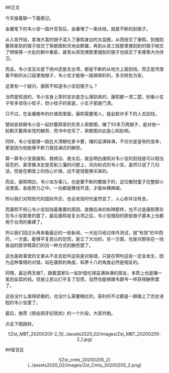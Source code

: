 ##正文

今天接着聊一下鹿鼎记。

金庸笔下的韦小宝一路升官背后，金庸埋了一条伏线，就是不断的刮银子。

从入宫开始，拿海大富的银子混入了康熙身边的太监圈，从而结交了康熙，到搜刮鳌拜拿到的银子结交了索额图和天地会群雄，再到从吴三桂那里搜刮到的银子结交了明珠等一大批的朝中重臣，甚至从郑克塽那里搜刮的银子也结交了多隆等大内侍卫。

而且，韦小宝无论是下扬州还是去台湾，都是不断的从地方上面刮钱。而正是凭借着不断的从口袋里掏银子，韦小宝才能够一路顺顺利利，多次转危为安。

这里有一个疑问，康熙不知道韦小宝刮银子么？

当然是知道的，韦小宝身上穿的宝衣是怎么搜刮来的，康熙都一清二楚，别看小玄子有多信任小桂子，但小桂子的家底，小玄子那是门清。

只不过，在金庸晚年的价值观里面，康熙需要用人，就会默许手下的人去刮钱。

譬如安排跟韦小宝一起抄鳌拜家的负责人索额图，赚了50多万两银子，是对他一起剿灭鳌拜余党的酬劳，而书中也写了，索额图对此是心知肚明。

同样，韦小宝能够一路在大清朝吃拿卡要，赚的盆满钵满，不仅仅是皇帝的宠幸，更是因为他能够不断力挽狂澜式的酬劳。

算一算韦小宝救康熙、救顺治、救太后，就会明白康熙对韦小宝的刮钱是可以相当容忍的，甚至像决定是否削三藩的问题上，风向标式的韦小宝，虽然只说了几句话，但是在朝堂上的信心价值，远不是钱能够买来的。

而且，康熙明白，韦小宝办事儿，也是要不断的撒银子的，这位散财童子在整部小说里面，各股势力之中，一向都是撒钱开道，才能纵横捭阖。

所以我们对照现代的国际外交，也会发现时代虽然变了，人心却并没有变。

而康熙不担心韦小宝刮钱最重要的原因，就像后来的和珅那样，也不过是康熙寄存在韦小宝那里的罢了，最后康熙收复台湾之后，韦小宝搜刮的那些银子基本上也都用于台湾的重建了。

所以我们回过头再来看最近的一些新闻，一大批只经过体外测试，就“有效”的中西药，一方面，能够平复民众的恐慌，是立了大功的，另一方面，也是对那些在一线奋战的医学精英们的另一种方式的酬劳罢了。

这也是政事堂的文章从不会去批判这些是对是错，只是在预判这些一定会发生，因为这种事情的对错，站在康熙的角度，和茅十八的角度必然是相反的。

同理，最近两天做T，跟着国家队一起护盘吃得盆满钵满的朋友，本质上也是赚一笔刮韭菜的钱。但是让民众们平复了恐慌，自然也能够跟韦爵爷一样获得酬劳罢了。

这些没什么值得骄傲的，也没什么需要眼红的，获利的不过都是一群跟上了历史进程的韦小宝罢了。

最后，推荐《铁齿铜牙纪晓岚》的一个片段，大家共勉。

点击下图跳转。

 <div align="center">![Zst_MBT_20200205-2_1](../assets2020_02/images/Zst_MBT_20200205-2_1.jpg)</div>

##留言区
 <div align="center">![Zst_cmts_20200205_2](../assets2020_02/images/Zst_Cmts_20200205_2.png)</div>